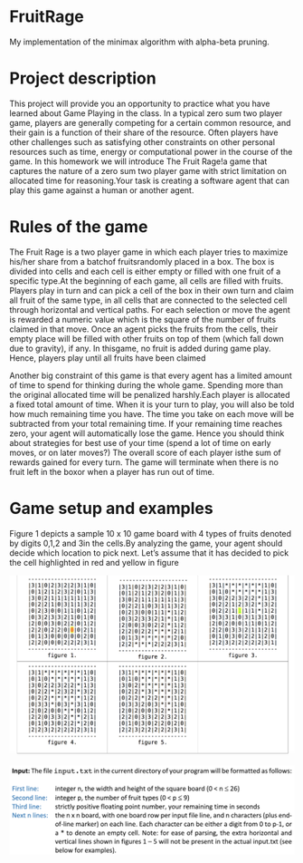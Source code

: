 # FruitRage

My implementation of the minimax algorithm with alpha-beta pruning.

# Project description

This project will provide you an opportunity to practice what you have learned about Game Playing in the class. In a typical zero sum two player game, players are generally competing for a certain common resource, and their gain is a function of their share of the resource. Often players have other challenges such as satisfying other constraints on other personal resources such as time,  energy  or  computational  power  in  the  course  of  the  game.  In  this  homework  we will introduce The Fruit Rage!a game that captures the nature of a zero sum two player game with strict limitation on allocated time for reasoning.Your task is creating a software agent that can play this game against a human or another agent.
# Rules of the game

The Fruit Rage is a two player game in which each player tries to maximize his/her share from a batchof fruitsrandomly placed in a box. The box is divided into cells and each cell is either empty or filled with one fruit of a specific type.At the beginning of each game, all cells are filled with fruits. Players play in turn and can pick a cell of the box in their own turn and claim all fruit of the same type, in all cells that are connected to the selected cell through horizontal and vertical paths. For each selection or move the agent is rewarded a numeric value which is the square of the number of fruits claimed in that move. Once an agent picks the fruits from the cells, their empty place will be filled with other fruits on top of them (which fall down due to gravity), if any. In thisgame, no fruit is added during game play. Hence, players play until all fruits have been claimed

Another big constraint of this game is that every agent has a limited amount of time to spend for thinking during the whole game. Spending more than the original allocated time will be penalized harshly.Each player is allocated a fixed total amount of time. When it is your turn to play, you will also be told how much remaining time you have. The time you take on each move will be subtracted from your total remaining time. If your remaining time reaches zero, your agent will automatically lose the game. Hence you should think about strategies for best use of your time (spend a lot of time on early moves, or on later moves?) The overall score of each player isthe sum of rewards gained for every turn. The game will terminate when there is no fruit left in the boxor when a player has run out of time.

# Game setup and examples
Figure 1 depicts a sample 10 x 10 game board with 4 types of fruits denoted by digits 0,1,2 and 3in the cells.By analyzing the game, your agent should decide which location to pick next. Let’s assume that it has decided to pick the cell highlighted in red and yellow in figure 

![Alt text](fig1.png?raw=true "Figure 1")

![Alt text](fig2.png?raw=true "Figure 2")

